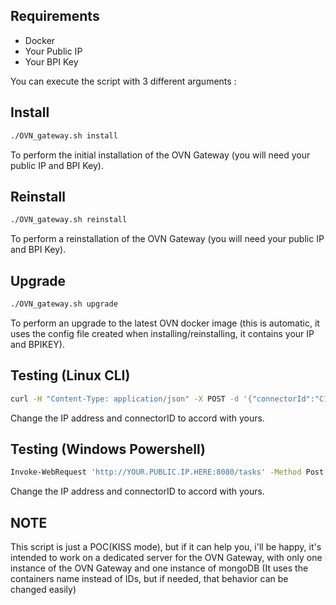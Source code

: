 ## Requirements
- Docker
- Your Public IP
- Your BPI Key

You can execute the script with 3 different arguments :

## Install
```sh
./OVN_gateway.sh install
```

To perform the initial installation of the OVN Gateway (you will need your public IP and BPI Key).

## Reinstall
```sh
./OVN_gateway.sh reinstall
```

To perform a reinstallation of the OVN Gateway (you will need your public IP and BPI Key).

## Upgrade
```sh
./OVN_gateway.sh upgrade
```

To perform an upgrade to the latest OVN docker image (this is automatic, it uses the config file created when installing/reinstalling, it contains your IP and BPIKEY).


## Testing (Linux CLI)
```sh
curl -H "Content-Type: application/json" -X POST -d '{"connectorId":"C1","task":"Send transaction"}' http://YOUR.PUBLIC.IP.HERE:8080/tasks
```

Change the IP address and connectorID to accord with yours.


## Testing (Windows Powershell)
```sh
Invoke-WebRequest 'http://YOUR.PUBLIC.IP.HERE:8080/tasks' -Method Post -Body '{"connectorId":"C7","task":"Send transaction"}' -ContentType 'application/json'
```

Change the IP address and connectorID to accord with yours.


## NOTE
This script is just a POC(KISS mode), but if it can help you, i'll be happy, it's intended to work on a dedicated server for the OVN Gateway, with only one instance of the OVN Gateway and one instance of mongoDB (It uses the containers name instead of IDs, but if needed, that behavior can be changed easily)

